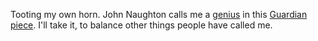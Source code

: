 Tooting my own horn. John Naughton calls me a <a href="http://scripting.com/images/2019/12/02/guardianScreen.png">genius</a> in this <a href="https://www.theguardian.com/commentisfree/2019/nov/30/podcasting-fifteenth-years-old-corporate-greed-threat">Guardian piece</a>. I'll take it, to balance other things people have called me. 
